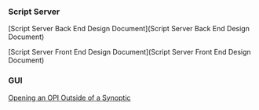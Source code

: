 ### Script Server

[Script Server Back End Design Document](Script Server Back End Design Document)

[Script Server Front End Design Document](Script Server Front End Design Document)

### GUI

[Opening an OPI Outside of a Synoptic](Opening-an-OPI-Outside-of-a-Synoptic)